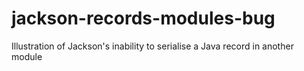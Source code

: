 # jackson-records-modules-bug
Illustration of Jackson's inability to serialise a Java record in another module
